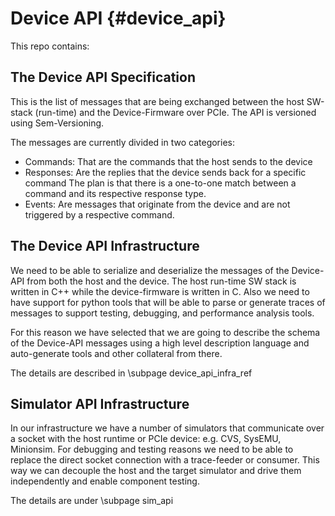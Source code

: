Device API  {#device_api}
==========

This repo contains:

## The Device API Specification

This is the list of messages that are being exchanged between the host
SW-stack (run-time) and the Device-Firmware over PCIe. The API is versioned
using Sem-Versioning.

The messages are currently divided in two categories:

* Commands: That are the commands that the host sends to the device
* Responses: Are the replies that the device sends back for a specific command
  The plan is that there is a one-to-one match between a command and its respective
  response type.
* Events: Are messages that originate from the device and are not triggered by a respective
  command.


## The Device API Infrastructure

We need to be able to serialize and deserialize the messages of the Device-API from both
the host and the device. The host run-time SW stack is written in C++ while the device-firmware
is written in C. Also we need to have support for python tools that will be able to parse
or generate traces of messages to support testing, debugging, and performance analysis tools.

For this reason we have selected that we are going to describe the schema of the Device-API
messages using a high level description language and auto-generate tools and other collateral
from there.

The details are described in \subpage device_api_infra_ref


## Simulator API Infrastructure

In our infrastructure we have a number of simulators that communicate over a socket with the
host runtime or PCIe device: e.g. CVS, SysEMU, Minionsim. For debugging and testing reasons
we need to be able to replace the direct socket connection with a trace-feeder or consumer.
This way we can decouple the host and the target simulator and drive them independently and
enable component testing.

The details are under \subpage sim_api
